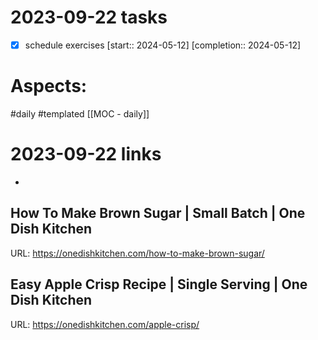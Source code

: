 
# 2023-09-22 tasks

- [x] schedule exercises  [start:: 2024-05-12]  [completion:: 2024-05-12]


# Aspects:
#daily #templated
[[MOC - daily]]

# 2023-09-22 links
- 
## How To Make Brown Sugar | Small Batch | One Dish Kitchen
URL: https://onedishkitchen.com/how-to-make-brown-sugar/
## Easy Apple Crisp Recipe | Single Serving | One Dish Kitchen
URL: https://onedishkitchen.com/apple-crisp/
